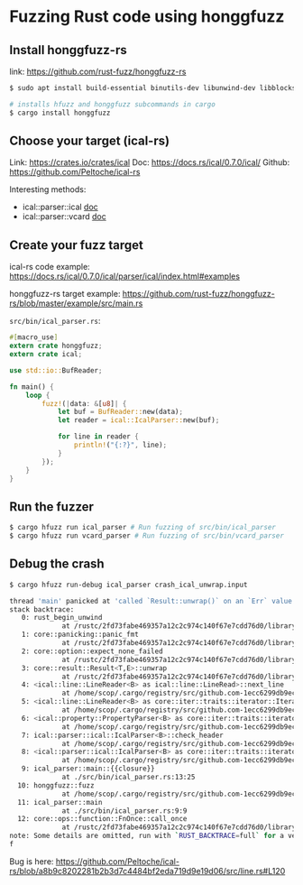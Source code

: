 # Fuzzing Rust code using honggfuzz

## Install honggfuzz-rs

link: https://github.com/rust-fuzz/honggfuzz-rs

``` sh
$ sudo apt install build-essential binutils-dev libunwind-dev libblocksruntime-dev liblzma-dev

# installs hfuzz and honggfuzz subcommands in cargo
$ cargo install honggfuzz
```

## Choose your target (ical-rs)

Link: https://crates.io/crates/ical
Doc: https://docs.rs/ical/0.7.0/ical/
Github: https://github.com/Peltoche/ical-rs

Interesting methods:
- ical::parser::ical [doc](https://docs.rs/ical/0.7.0/ical/parser/ical/index.html)
- ical::parser::vcard [doc](https://docs.rs/ical/0.7.0/ical/parser/vcard/index.html)

## Create your fuzz target

ical-rs code example: https://docs.rs/ical/0.7.0/ical/parser/ical/index.html#examples

honggfuzz-rs target example: https://github.com/rust-fuzz/honggfuzz-rs/blob/master/example/src/main.rs

`src/bin/ical_parser.rs`:
``` rust
#[macro_use]
extern crate honggfuzz;
extern crate ical;

use std::io::BufReader;

fn main() {
    loop {
        fuzz!(|data: &[u8]| {
            let buf = BufReader::new(data);
            let reader = ical::IcalParser::new(buf);

            for line in reader {
                println!("{:?}", line);
            }
        });
    }
}
```

## Run the fuzzer

``` sh
$ cargo hfuzz run ical_parser # Run fuzzing of src/bin/ical_parser
$ cargo hfuzz run vcard_parser # Run fuzzing of src/bin/vcard_parser
```

## Debug the crash

``` sh
$ cargo hfuzz run-debug ical_parser crash_ical_unwrap.input

thread 'main' panicked at 'called `Result::unwrap()` on an `Err` value: Custom { kind: InvalidData, error: "stream did not contain valid UTF-8" }', /home/scop/.cargo/registry/src/github.com-1ecc6299db9ec823/ical-0.7.0/src/line.rs:120:33
stack backtrace:
   0: rust_begin_unwind
             at /rustc/2fd73fabe469357a12c2c974c140f67e7cdd76d0/library/std/src/panicking.rs:493:5
   1: core::panicking::panic_fmt
             at /rustc/2fd73fabe469357a12c2c974c140f67e7cdd76d0/library/core/src/panicking.rs:92:14
   2: core::option::expect_none_failed
             at /rustc/2fd73fabe469357a12c2c974c140f67e7cdd76d0/library/core/src/option.rs:1300:5
   3: core::result::Result<T,E>::unwrap
             at /rustc/2fd73fabe469357a12c2c974c140f67e7cdd76d0/library/core/src/result.rs:1037:23
   4: <ical::line::LineReader<B> as ical::line::LineRead>::next_line
             at /home/scop/.cargo/registry/src/github.com-1ecc6299db9ec823/ical-0.7.0/src/line.rs:120:28
   5: <ical::line::LineReader<B> as core::iter::traits::iterator::Iterator>::next
             at /home/scop/.cargo/registry/src/github.com-1ecc6299db9ec823/ical-0.7.0/src/line.rs:163:9
   6: <ical::property::PropertyParser<B> as core::iter::traits::iterator::Iterator>::next
             at /home/scop/.cargo/registry/src/github.com-1ecc6299db9ec823/ical-0.7.0/src/property.rs:280:9
   7: ical::parser::ical::IcalParser<B>::check_header
             at /home/scop/.cargo/registry/src/github.com-1ecc6299db9ec823/ical-0.7.0/src/parser/ical/mod.rs:64:26
   8: <ical::parser::ical::IcalParser<B> as core::iter::traits::iterator::Iterator>::next
             at /home/scop/.cargo/registry/src/github.com-1ecc6299db9ec823/ical-0.7.0/src/parser/ical/mod.rs:85:15
   9: ical_parser::main::{{closure}}
             at ./src/bin/ical_parser.rs:13:25
  10: honggfuzz::fuzz
             at /home/scop/.cargo/registry/src/github.com-1ecc6299db9ec823/honggfuzz-0.5.54/src/lib.rs:316:5
  11: ical_parser::main
             at ./src/bin/ical_parser.rs:9:9
  12: core::ops::function::FnOnce::call_once
             at /rustc/2fd73fabe469357a12c2c974c140f67e7cdd76d0/library/core/src/ops/function.rs:227:5
note: Some details are omitted, run with `RUST_BACKTRACE=full` for a verbose backtrace.
f
```

Bug is here: https://github.com/Peltoche/ical-rs/blob/a8b9c8202281b2b3d7c4484bf2eda719d9e19d06/src/line.rs#L120

